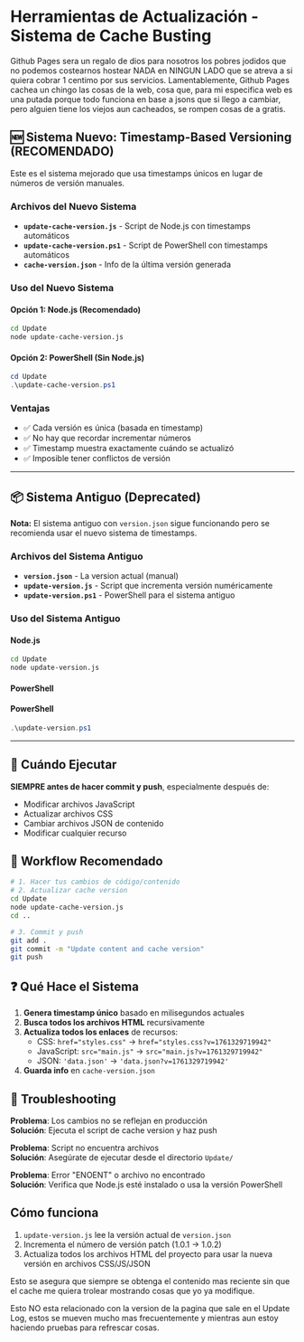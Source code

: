 # Herramientas de Actualización - Sistema de Cache Busting

Github Pages sera un regalo de dios para nosotros los pobres jodidos que no podemos costearnos hostear NADA en NINGUN LADO que se atreva a si quiera cobrar 1 centimo por sus servicios. Lamentablemente, Github Pages cachea un chingo las cosas de la web, cosa que, para mi especifica web es una putada porque todo funciona en base a jsons que si llego a cambiar, pero alguien tiene los viejos aun cacheados, se rompen cosas de a gratis.

## 🆕 Sistema Nuevo: Timestamp-Based Versioning (RECOMENDADO)

Este es el sistema mejorado que usa timestamps únicos en lugar de números de versión manuales.

### Archivos del Nuevo Sistema
- **`update-cache-version.js`** - Script de Node.js con timestamps automáticos
- **`update-cache-version.ps1`** - Script de PowerShell con timestamps automáticos
- **`cache-version.json`** - Info de la última versión generada

### Uso del Nuevo Sistema

#### Opción 1: Node.js (Recomendado)
```bash
cd Update
node update-cache-version.js
```

#### Opción 2: PowerShell (Sin Node.js)
```powershell
cd Update
.\update-cache-version.ps1
```

### Ventajas
- ✅ Cada versión es única (basada en timestamp)
- ✅ No hay que recordar incrementar números
- ✅ Timestamp muestra exactamente cuándo se actualizó
- ✅ Imposible tener conflictos de versión

---

## 📦 Sistema Antiguo (Deprecated)

**Nota:** El sistema antiguo con `version.json` sigue funcionando pero se recomienda usar el nuevo sistema de timestamps.

### Archivos del Sistema Antiguo
- **`version.json`** - La version actual (manual)
- **`update-version.js`** - Script que incrementa versión numéricamente
- **`update-version.ps1`** - PowerShell para el sistema antiguo

### Uso del Sistema Antiguo

#### Node.js
```bash
cd Update
node update-version.js
```

#### PowerShell
#### PowerShell
```powershell
.\update-version.ps1
```

---

## 🔧 Cuándo Ejecutar

**SIEMPRE antes de hacer commit y push**, especialmente después de:
- Modificar archivos JavaScript
- Actualizar archivos CSS  
- Cambiar archivos JSON de contenido
- Modificar cualquier recurso

## 📝 Workflow Recomendado

```bash
# 1. Hacer tus cambios de código/contenido
# 2. Actualizar cache version
cd Update
node update-cache-version.js
cd ..

# 3. Commit y push
git add .
git commit -m "Update content and cache version"
git push
```

## ❓ Qué Hace el Sistema

1. **Genera timestamp único** basado en milisegundos actuales
2. **Busca todos los archivos HTML** recursivamente
3. **Actualiza todos los enlaces** de recursos:
   - CSS: `href="styles.css"` → `href="styles.css?v=1761329719942"`
   - JavaScript: `src="main.js"` → `src="main.js?v=1761329719942"`  
   - JSON: `'data.json'` → `'data.json?v=1761329719942'`
4. **Guarda info** en `cache-version.json`

## 🐛 Troubleshooting

**Problema**: Los cambios no se reflejan en producción  
**Solución**: Ejecuta el script de cache version y haz push

**Problema**: Script no encuentra archivos  
**Solución**: Asegúrate de ejecutar desde el directorio `Update/`

**Problema**: Error "ENOENT" o archivo no encontrado  
**Solución**: Verifica que Node.js esté instalado o usa la versión PowerShell

## Cómo funciona

1. `update-version.js` lee la versión actual de `version.json`
2. Incrementa el número de versión patch (1.0.1 → 1.0.2)
3. Actualiza todos los archivos HTML del proyecto para usar la nueva versión en archivos CSS/JS/JSON

Esto se asegura que siempre se obtenga el contenido mas reciente sin que el cache me quiera trolear mostrando cosas que yo ya modifique.

Esto NO esta relacionado con la version de la pagina que sale en el Update Log, estos se mueven mucho mas frecuentemente y mientras aun estoy haciendo pruebas para refrescar cosas.